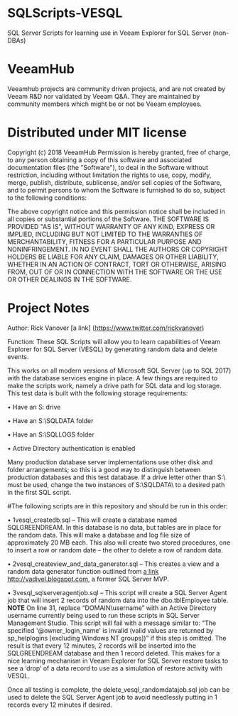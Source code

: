 # SQLScripts-VESQL
SQL Server Scripts for learning use in Veeam Explorer for SQL Server (non-DBAs)


# VeeamHub
Veeamhub projects are community driven projects, and are not created by Veeam R&D nor validated by Veeam Q&A. They are maintained by community members which might be or not be Veeam employees.

# Distributed under MIT license
Copyright (c) 2018 VeeamHub
Permission is hereby granted, free of charge, to any person obtaining a copy of this software and associated documentation files (the "Software"), to deal in the Software without restriction, including without limitation the rights to use, copy, modify, merge, publish, distribute, sublicense, and/or sell copies of the Software, and to permit persons to whom the Software is furnished to do so, subject to the following conditions:

The above copyright notice and this permission notice shall be included in all copies or substantial portions of the Software.
THE SOFTWARE IS PROVIDED "AS IS", WITHOUT WARRANTY OF ANY KIND, EXPRESS OR IMPLIED, INCLUDING BUT NOT LIMITED TO THE WARRANTIES OF MERCHANTABILITY, FITNESS FOR A PARTICULAR PURPOSE AND NONINFRINGEMENT. IN NO EVENT SHALL THE AUTHORS OR COPYRIGHT HOLDERS BE LIABLE FOR ANY CLAIM, DAMAGES OR OTHER LIABILITY, WHETHER IN AN ACTION OF CONTRACT, TORT OR OTHERWISE, ARISING FROM, OUT OF OR IN CONNECTION WITH THE SOFTWARE OR THE USE OR OTHER DEALINGS IN THE SOFTWARE.

# Project Notes
Author: Rick Vanover [a link] (https://www.twitter.com/rickvanover)

Function: These SQL Scripts will allow you to learn capabilities of Veeam Explorer for SQL Server (VESQL) by generating random data and delete events.

This works on all modern versions of Microsoft SQL Server (up to SQL 2017) with the database services engine in place. A few things are required to make the scripts work, namely a drive path for SQL data and log storage. This test data is built with the following storage requirements:

•	Have an S: drive

•	Have an S:\SQLDATA folder

•	Have an S:\SQLLOGS folder

•	Active Directory authentication is enabled

Many production database server implementations use other disk and folder arrangements; so this is a good way to distinguish between production databases and this test database. If a drive letter other than S:\ must be used, change the two instances of S:\SQLDATA\ to a desired path in the first SQL script. 

#The following scripts are in this repository and should be run in this order:

•	1vesql_createdb.sql – This will create a database named SQLGREENDREAM. In this database is no data, but tables are in place for the random data. This will make a database and log file size of approximately 20 MB each. This also will create two stored procedures, one to insert a row or random date – the other to delete a row of random data. 

•	2vesql_createview_and_data_generator.sql – This creates a view and a random data generator function outlined from [a link](http://vadivel.blogspot.com) http://vadivel.blogspot.com, a former SQL Server MVP.

•	3vesql_sqlserveragentjob.sql – This script will create a SQL Server Agent job that will insert 2 records of random data into the dbo.tblEmployee table. **NOTE**  On line 31, replace “DOMAIN\username” with an Active Directory username currently being used to run these scripts in SQL Server Management Studio. This script will fail with a message similar to: “The specified '@owner_login_name' is invalid (valid values are returned by sp_helplogins [excluding Windows NT groups])” if this step is omitted.
The result is that every 12 minutes, 2 records will be inserted into the SQLGREENDREAM database and then 1 record deleted. This makes for a nice learning mechanism in Veeam Explorer for SQL Server restore tasks to see a ‘drop’ of a data record to use as a simulation of restore activity with VESQL.


Once all testing is complete, the delete_vesql_randomdatajob.sql job can be used to delete the SQL Server Agent job to avoid needlessly putting in 1 records every 12 minutes if desired. 

